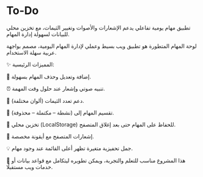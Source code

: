 # To-Do
تطبيق مهام يومية تفاعلي يدعم الإشعارات والأصوات وتغيير الثيمات، مع تخزين محلي للبيانات لسهولة إدارة المهام.

لوحة المهام المتطورة هو تطبيق ويب بسيط وعملي لإدارة المهام اليومية، مصمم بواجهة عربية سهلة الاستخدام.

✨ المميزات الرئيسية:

📝 إضافة وتعديل وحذف المهام بسهولة.

⏰ تنبيه صوتي وإشعار عند حلول وقت المهمة.

🎨 دعم تعدد الثيمات (ألوان مختلفة).

📂 تقسيم المهام إلى (نشطة – مكتملة – محذوفة).

💾 تخزين محلي (LocalStorage) للحفاظ على المهام حتى بعد إغلاق المتصفح.

🔔 إشعارات المتصفح مع أيقونة مخصصة.

💡 جمل تحفيزية متغيرة تظهر أعلى القائمة عند وجود مهام.

🚀 هذا المشروع مناسب للتعلم والتجربة، ويمكن تطويره ليتكامل مع قواعد بيانات أو خدمات ويب مستقبلًا.
